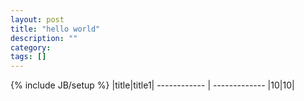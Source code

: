 ```yaml
---
layout: post
title: "hello world"
description: ""
category: 
tags: []
---
```

{% include JB/setup %}
|title|title1|
------------ | ------------- 
|10|10|

